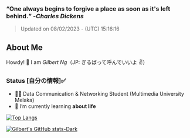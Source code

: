 ### **<q>One always begins to forgive a place as soon as it's left behind.</q>** -<em>Charles Dickens</em>
> Updated on 08/02/2023 - (UTC) 15:16:16


## About Me

Howdy! 👋 I am *Gilbert Ng*（JP: ぎるばって呼んでいいよ ✌️）

### Status [自分の情報]✅

- 🙍‍♂️ Data Communication & Networking Student (Multimedia University Melaka)
- 🌱 I’m currently learning **about life**


[![Top Langs](https://github-readme-stats.vercel.app/api/top-langs/?username=ngzhekai&layout=compact&theme=materialpalenight)](https://github.com/anuraghazra/github-readme-stats)

[![Gilbert's GitHub stats-Dark](https://github-readme-stats.vercel.app/api?username=ngzhekai&show_icons=true&theme=materialpalenight#gh-dark-mode-only)](https://github.com/anuraghazra/github-readme-stats#gh-dark-mode-only)

